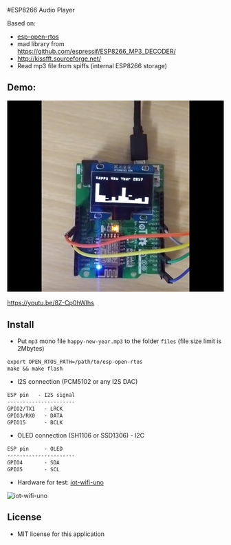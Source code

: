 #ESP8266 Audio Player

Based on: 
- [esp-open-rtos](https://github.com/SuperHouse/esp-open-rtos)
- mad library from https://github.com/espressif/ESP8266_MP3_DECODER/
- http://kissfft.sourceforge.net/
- Read mp3 file from spiffs (internal ESP8266 storage)

## Demo: 
![DemoImage](./demo.png)

https://youtu.be/8Z-Cp0hWlhs

## Install
- Put `mp3` mono file `happy-new-year.mp3` to the folder `files` (file size limit is 2Mbytes)

```
export OPEN_RTOS_PATH=/path/to/esp-open-rtos
make && make flash
```

- I2S connection (PCM5102 or any I2S DAC)
```
ESP pin   - I2S signal
----------------------
GPIO2/TX1   - LRCK
GPIO3/RX0   - DATA
GPIO15      - BCLK
```

- OLED connection (SH1106 or SSD1306) - I2C
```
ESP pin     - OLED
----------------------
GPIO4       - SDA
GPIO5       - SCL
```

- Hardware for test: [iot-wifi-uno](https://github.com/iotmakervn/iot-wifi-uno-hw)

![iot-wifi-uno](https://github.com/iotmakervn/iot-wifi-uno-hw/raw/master/assets/Iot-wifi-uno-hw-pinout.png)

## License 

- MIT license for this application
